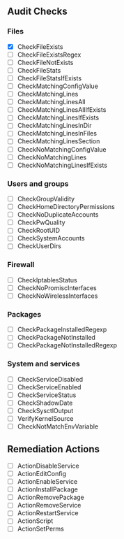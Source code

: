 ## Audit Checks

### Files

- [x] CheckFileExists
- [ ] CheckFileExistsRegex
- [ ] CheckFileNotExists
- [ ] CheckFileStats
- [ ] CheckFileStatsIfExists
- [ ] CheckMatchingConfigValue
- [ ] CheckMatchingLines
- [ ] CheckMatchingLinesAll
- [ ] CheckMatchingLinesAllIfExists
- [ ] CheckMatchingLinesIfExists
- [ ] CheckMatchingLinesInDir
- [ ] CheckMatchingLinesInFiles
- [ ] CheckMatchingLinesSection
- [ ] CheckNoMatchingConfigValue
- [ ] CheckNoMatchingLines
- [ ] CheckNoMatchingLinesIfExists

### Users and groups

- [ ] CheckGroupValidity
- [ ] CheckHomeDirectoryPermissions
- [ ] CheckNoDuplicateAccounts
- [ ] CheckPwQuality
- [ ] CheckRootUID
- [ ] CheckSystemAccounts
- [ ] CheckUserDirs

### Firewall

- [ ] CheckIptablesStatus
- [ ] CheckNoPromiscInterfaces
- [ ] CheckNoWirelessInterfaces

### Packages

- [ ] CheckPackageInstalledRegexp
- [ ] CheckPackageNotInstalled
- [ ] CheckPackageNotInstalledRegexp

### System and services

- [ ] CheckServiceDisabled
- [ ] CheckServiceEnabled
- [ ] CheckServiceStatus
- [ ] CheckShadowDate
- [ ] CheckSysctlOutput
- [ ] VerifyKernelSource
- [ ] CheckNotMatchEnvVariable

## Remediation Actions

- [ ] ActionDisableService
- [ ] ActionEditConfig
- [ ] ActionEnableService
- [ ] ActionInstallPackage
- [ ] ActionRemovePackage
- [ ] ActionRemoveService
- [ ] ActionRestartService
- [ ] ActionScript
- [ ] ActionSetPerms